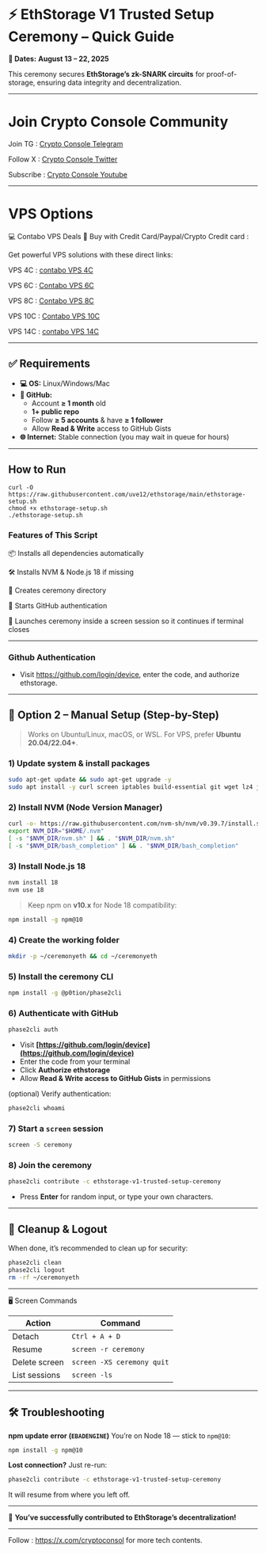 # ⚡ EthStorage V1 Trusted Setup Ceremony – Quick Guide

**📅 Dates:** **August 13 – 22, 2025**

This ceremony secures **EthStorage’s zk-SNARK circuits** for proof-of-storage, ensuring data integrity and decentralization.

---


# Join Crypto Console Community

Join TG : [Crypto Console Telegram](https://t.me/cryptoconsol) 

Follow X : [Crypto Console Twitter](https://www.x.com/cryptoconsol) 

Subscribe : [Crypto Console Youtube](https://www.youtube.com/@cryptoconsole)

---

# VPS Options

💻 Contabo VPS Deals 🚀 Buy with Credit Card/Paypal/Crypto Credit card : 

Get powerful VPS solutions with these direct links:  

VPS 4C : [contabo VPS 4C](https://www.kqzyfj.com/click-101278318-13796470)

VPS 6C : [Contabo VPS 6C](https://www.kqzyfj.com/click-101278318-13796472)

VPS 8C : [Contabo VPS 8C](https://www.jdoqocy.com/click-101278318-13796474)

VPS 10C : [Contabo VPS 10C](https://www.anrdoezrs.net/click-101278318-13796476)

VPS 14C : [contabo VPS 14C](https://www.kqzyfj.com/click-101278318-15807107)

---

## ✅ Requirements

- **💻 OS:** Linux/Windows/Mac
- **🔑 GitHub:**
  - Account **≥ 1 month** old  
  - **1+ public repo**  
  - Follow **≥ 5 accounts** & have **≥ 1 follower**  
  - Allow **Read & Write** access to GitHub Gists  
- **🌐 Internet:** Stable connection (you may wait in queue for hours)

---

## How to Run
```
curl -O https://raw.githubusercontent.com/uve12/ethstorage/main/ethstorage-setup.sh
chmod +x ethstorage-setup.sh
./ethstorage-setup.sh
```

### Features of This Script

📦 Installs all dependencies automatically

🛠 Installs NVM & Node.js 18 if missing

📂 Creates ceremony directory

🔐 Starts GitHub authentication

🚀 Launches ceremony inside a screen session so it continues if terminal closes

---

### Github Authentication 

- Visit https://github.com/login/device, enter the code, and authorize ethstorage.

---

## 🧭 Option 2 – Manual Setup (Step-by-Step)

> Works on Ubuntu/Linux, macOS, or WSL. For VPS, prefer **Ubuntu 20.04/22.04+**.

### 1) Update system & install packages

```bash
sudo apt-get update && sudo apt-get upgrade -y
sudo apt install -y curl screen iptables build-essential git wget lz4 jq make gcc nano automake autoconf tmux htop nvme-cli libgbm1 pkg-config libssl-dev libleveldb-dev tar clang bsdmainutils ncdu unzip ca-certificates
```

### 2) Install NVM (Node Version Manager)

```bash
curl -o- https://raw.githubusercontent.com/nvm-sh/nvm/v0.39.7/install.sh | bash
export NVM_DIR="$HOME/.nvm"
[ -s "$NVM_DIR/nvm.sh" ] && . "$NVM_DIR/nvm.sh"
[ -s "$NVM_DIR/bash_completion" ] && . "$NVM_DIR/bash_completion"
```

### 3) Install Node.js 18

```bash
nvm install 18
nvm use 18
```

> Keep npm on **v10.x** for Node 18 compatibility:

```bash
npm install -g npm@10
```

### 4) Create the working folder

```bash
mkdir -p ~/ceremonyeth && cd ~/ceremonyeth
```

### 5) Install the ceremony CLI

```bash
npm install -g @p0tion/phase2cli
```

### 6) Authenticate with GitHub

```bash
phase2cli auth
```

* Visit **[https://github.com/login/device](https://github.com/login/device)**
* Enter the code from your terminal
* Click **Authorize ethstorage**
* Allow **Read & Write access to GitHub Gists** in permissions

(optional) Verify authentication:

```bash
phase2cli whoami
```

### 7) Start a `screen` session

```bash
screen -S ceremony
```

### 8) Join the ceremony

```bash
phase2cli contribute -c ethstorage-v1-trusted-setup-ceremony
```

* Press **Enter** for random input, or type your own characters.

---

## 🧹 Cleanup & Logout

When done, it’s recommended to clean up for security:

```bash
phase2cli clean
phase2cli logout
rm -rf ~/ceremonyeth
```

---

🖥 Screen Commands

| Action         | Command                       |
| -------------- | ------------------------------|
| Detach         | `Ctrl + A + D`                |
| Resume         | `screen -r ceremony`          |
| Delete screen  | `screen -XS ceremony quit`    |
| List sessions  | `screen -ls`                  |

---

## 🛠 Troubleshooting

**npm update error (`EBADENGINE`)**
You’re on Node 18 — stick to `npm@10`:

```bash
npm install -g npm@10
```

**Lost connection?**
Just re-run:

```bash
phase2cli contribute -c ethstorage-v1-trusted-setup-ceremony
```

It will resume from where you left off.


---

🎉 **You’ve successfully contributed to EthStorage’s decentralization!**

---

Follow : https://x.com/cryptoconsol for more tech contents.


